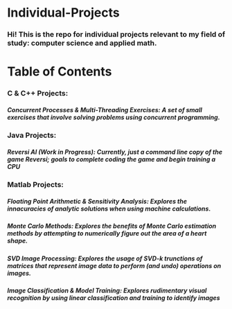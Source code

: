 # Individual-Projects
### Hi! This is the repo for individual projects relevant to my field of study: computer science and applied math.

# Table of Contents
### C & C++ Projects:
##### Concurrent Processes & Multi-Threading Exercises: A set of small exercises that involve solving problems using concurrent programming.
### Java Projects:
##### Reversi AI (Work in Progress): Currently, just a command line copy of the game Reversi; goals to complete coding the game and begin training a CPU
### Matlab Projects:
##### Floating Point Arithmetic & Sensitivity Analysis: Explores the innacuracies of analytic solutions when using machine calculations.
##### Monte Carlo Methods: Explores the benefits of Monte Carlo estimation methods by attempting to numerically figure out the area of a heart shape.
##### SVD Image Processing: Explores the usage of SVD-k trunctions of matrices that represent image data to perform (and undo) operations on images.
##### Image Classification & Model Training: Explores rudimentary visual recognition by using linear classification and training to identify images
